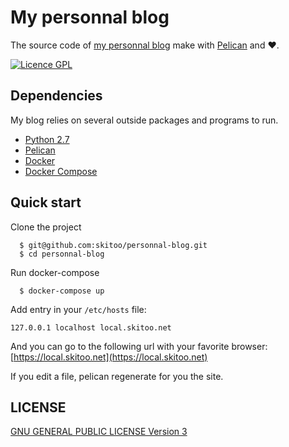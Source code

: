 # My personnal blog

The source code of [my personnal blog](http://www.skitoo.net) make with [Pelican](http://blog.getpelican.com/) and :heart:.

[![Licence GPL](http://img.shields.io/badge/license-GPL-yellow.svg)](http://www.gnu.org/licenses/quick-guide-gplv3.fr.html)

## Dependencies

My blog relies on several outside packages and programs to run.

* [Python 2.7](https://python.org)
* [Pelican](http://blog.getpelican.com/)
* [Docker](https://docker.com)
* [Docker Compose](https://docs.docker.com/compose/overview/)

## Quick start

Clone the project

```
  $ git@github.com:skitoo/personnal-blog.git
  $ cd personnal-blog
```

Run docker-compose

```
  $ docker-compose up
```

Add entry in your `/etc/hosts` file:

```
127.0.0.1 localhost local.skitoo.net
```

And you can go to the following url with your favorite browser: [https://local.skitoo.net](https://local.skitoo.net)

If you edit a file, pelican regenerate for you the site.

## LICENSE

[GNU GENERAL PUBLIC LICENSE Version 3](http://www.gnu.org/licenses/gpl-3.0.txt)
